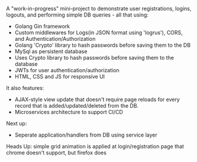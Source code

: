 A "work-in-progress" mini-project to demonstrate user registrations, logins, logouts, and performing simple DB queries - all that using:

- Golang Gin framework
- Custom middlewares for Logs(in JSON format using 'logrus'), CORS, and Authentication/Authorization
- Golang 'Crypto' library to hash passwords before saving them to the DB
- MySql as persistent database
- Uses Crypto library to hash passwords before saving them to the database
- JWTs for user authentication/authorization
- HTML, CSS and JS for responsive UI

It also features:

- AJAX-style view update that doesn't require page reloads for every record that is added/updated/deleted from the DB.
- Microservices architecture to support CI/CD

Next up:

- Seperate application/handlers from DB using service layer

Heads Up: simple grid animation is applied at login/registration page that chrome doesn't support, but firefox does
